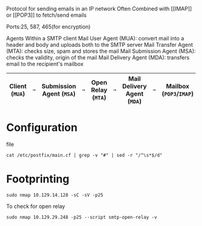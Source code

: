 Protocol for sending emails in an IP network 
Often Combined with [[IMAP]] or [[POP3]] to fetch/send emails 

Ports:25, 587, 465(for encryption)

Agents Within a SMTP client
Mail User Agent (MUA): convert mail into a header and body and uploads both to the SMTP server 
Mail Transfer Agent (MTA): checks size, spam and stores the mail 
Mail Submission Agent (MSA): checks the validity, origin of the mail 
Mail Delivery Agent (MDA): transfers email to the recipient's mailbox
  

|Client (`MUA`)|`➞`|Submission Agent (`MSA`)|`➞`|Open Relay (`MTA`)|`➞`|Mail Delivery Agent (`MDA`)|`➞`|Mailbox (`POP3`/`IMAP`)|
|---|---|---|---|---|---|---|---|---|

# Configuration 
file 
```shell-session
cat /etc/postfix/main.cf | grep -v "#" | sed -r "/^\s*$/d"
```


# Footprinting 
```shell-session
sudo nmap 10.129.14.128 -sC -sV -p25
```

To check for open relay 
```shell-session
sudo nmap 10.129.29.248 -p25 --script smtp-open-relay -v
```
